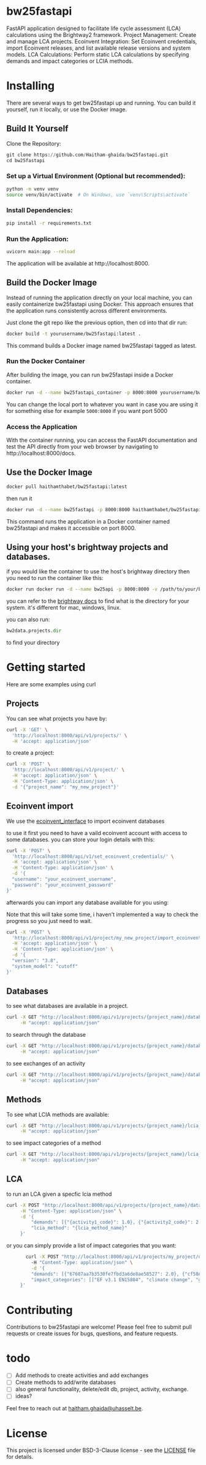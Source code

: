 # bw25fastapi

FastAPI application designed to facilitate life cycle assessment (LCA) calculations using the Brightway2 framework.
    Project Management: Create and manage LCA projects.
    Ecoinvent Integration: Set Ecoinvent credentials, import Ecoinvent releases, and list available release versions and system models.
    LCA Calculations: Perform static LCA calculations by specifying demands and impact categories or LCIA methods.

# Installing

There are several ways to get bw25fastapi up and running. You can build it yourself, run it locally, or use the Docker image.

## Build It Yourself
Clone the Repository:
```python
git clone https://github.com/Haitham-ghaida/bw25fastapi.git
cd bw25fastapi
```
### Set up a Virtual Environment (Optional but recommended):
```bash
python -m venv venv
source venv/bin/activate  # On Windows, use `venv\Scripts\activate`
```
### Install Dependencies:
```bash
pip install -r requirements.txt
```
### Run the Application:
```bash
uvicorn main:app --reload
```
The application will be available at http://localhost:8000.

## Build the Docker Image

Instead of running the application directly on your local machine, you can easily containerize bw25fastapi using Docker. This approach ensures that the application runs consistently across different environments.

Just clone the git repo like the previous option, then cd into that dir
run:
```bash
docker build -t yourusername/bw25fastapi:latest .
```

This command builds a Docker image named bw25fastapi tagged as latest.

### Run the Docker Container

After building the image, you can run bw25fastapi inside a Docker container.
```bash
docker run -d --name bw25fastapi_container -p 8000:8000 yourusername/bw25fastapi:latest
```
You can change the local port to whatever you want in case you are using it for something else for example `5000:8000` if you want port 5000

### Access the Application

With the container running, you can access the FastAPI documentation and test the API directly from your web browser by navigating to http://localhost:8000/docs.

## Use the Docker Image
```bash
docker pull haithamthabet/bw25fastapi:latest
```
then run it
```bash
docker run -d --name bw25fastapi -p 8000:8000 haithamthabet/bw25fastapi:latest
```

This command runs the application in a Docker container named bw25fastapi and makes it accessible on port 8000.

## Using your host's brightway projects and databases.

if you would like the container to use the host's brightway directory then you need to run the container like this:
```bash
docker run docker run -d --name bw25api -p 8000:8000 -v /path/to/your/brightway/dir:/root/.local/share/Brightway3 haithamthabet/bw25fastapi:latest
```

you can refer to the [brightway docs](https://docs.brightway.dev/en/latest/content/faq/data_management.html#where-is-my-data-saved) to find what is the directory for your system. it's different for mac, windows, linux.

you can also run:
```python
bw2data.projects.dir
```
to find your directory

# Getting started

Here are some examples using curl

## Projects

You can see what projects you have by:
```bash
curl -X 'GET' \
  'http://localhost:8000/api/v1/projects/' \
  -H 'accept: application/json'
```

to create a project:
```bash
curl -X 'POST' \
  'http://localhost:8000/api/v1/project/' \
  -H 'accept: application/json' \
  -H 'Content-Type: application/json' \
  -d '{"project_name": "my_new_project"}'
```

## Ecoinvent import

We use the [ecoinvent_interface](https://github.com/brightway-lca/ecoinvent_interface) to import ecoinvent databases

to use it first you need to have a vaild ecoinvent account with access to some databases. you can store your login details with this:

```bash
curl -X 'POST' \
  'http://localhost:8000/api/v1/set_ecoinvent_credentials/' \
  -H 'accept: application/json' \
  -H 'Content-Type: application/json' \
  -d '{
  "username": "your_ecoinvent_username",
  "password": "your_ecoinvent_password"
}'
```

afterwards you can import any database available for you using:

Note that this will take some time, i haven't implemented a way to check the progress so you just need to wait.

```bash
curl -X 'POST' \
  'http://localhost:8000/api/v1/project/my_new_project/import_ecoinvent/' \
  -H 'accept: application/json' \
  -H 'Content-Type: application/json' \
  -d '{
  "version": "3.8",
  "system_model": "cutoff"
}'
```

## Databases

to see what databases are available in a project.

```bash
curl -X GET "http://localhost:8000/api/v1/projects/{project_name}/database" \
     -H "accept: application/json"
```

to search through the database

```bash
curl -X GET "http://localhost:8000/api/v1/projects/{project_name}/database/{database_name}/activity/search?search_term={search_term}" \
     -H "accept: application/json"
```

to see exchanges of an activity

```bash
curl -X GET "http://localhost:8000/api/v1/projects/{project_name}/database/{database_name}/activity/{activity_code}/exchanges" \
     -H "accept: application/json"
```

## Methods

To see what LCIA methods are available:

```bash
curl -X GET "http://localhost:8000/api/v1/projects/{project_name}/lcia_methods" \
     -H "accept: application/json"
```

to see impact categories of a method

```bash
curl -X GET "http://localhost:8000/api/v1/projects/{project_name}/lcia_methods/{lcia_method}/impact_categories" \
     -H "accept: application/json"
```

## LCA

to run an LCA given a specfic lcia method

```bash
curl -X POST "http://localhost:8000/api/v1/projects/{project_name}/database/{database_name}/lca" \
     -H "Content-Type: application/json" \
     -d '{
         "demands": [{"{activity1_code}": 1.0}, {"{activity2_code}": 2.0}],
         "lcia_method": "{lcia_method_name}"
     }'
```

or you can simply provide a list of impact categories that you want:

```bash
       curl -X POST "http://localhost:8000/api/v1/projects/my_project/database/ecoinvent-3.9-cutoff/lca" \  
         -H "Content-Type: application/json" \
         -d '{
         "demands": [{"67607aa7b3530fe7fbd3a6de8ae58527": 2.0}, {"cf58e5107752177423205ce5e78d16f4": 1}],
         "impact_categories": [["EF v3.1 EN15804", "climate change", "global warming potential (GWP100)"]]
     }'
```

# Contributing

Contributions to bw25fastapi are welcome! Please feel free to submit pull requests or create issues for bugs, questions, and feature requests.

# todo
- [ ] Add methods to create activities and add exchanges
- [ ] Create methods to add/write databases
- [ ] also general functionality, delete/edit db, project, activity, exchange.
- [ ] ideas?

Feel free to reach out at [haitham.ghaida@uhasselt.be](mailto:haitham.ghaida@uhasselt.be).

# License
This project is licensed under BSD-3-Clause license - see the [LICENSE](LICENSE) file for details.
